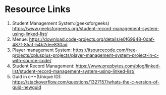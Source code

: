 # Resource Links
1. Student Management System:(geeksforgeeks) https://www.geeksforgeeks.org/student-record-management-system-using-linked-list/
2. Menue: https://download.code-projects.org/details/e0f69948-0daf-487f-85af-54b2dee830ad
3. Player management System: https://itsourcecode.com/free-projects/cplusplus-projects/player-management-system-project-in-c-with-source-code/
4. Student Record Management: https://www.prepbytes.com/blog/linked-list/student-record-management-system-using-linked-list/
5. Guid in c++(Unique ID): https://stackoverflow.com/questions/1327157/whats-the-c-version-of-guid-newguid
